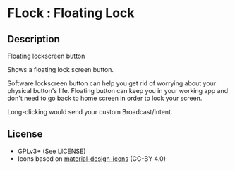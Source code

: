 FLock : Floating Lock
======

Description
------
Floating lockscreen button

Shows a floating lock screen button.

Software lockscreen button can help you get rid of worrying about your physical button's life.
Floating button can keep you in your working app and don't need to go back to home screen in order to lock your screen.

Long-clicking would send your custom Broadcast/Intent.

License
------
- GPLv3+ (See LICENSE)
- Icons based on [material-design-icons](http://www.google.com/design/spec/style/icons.html#icons-system-icons) (CC-BY 4.0)
